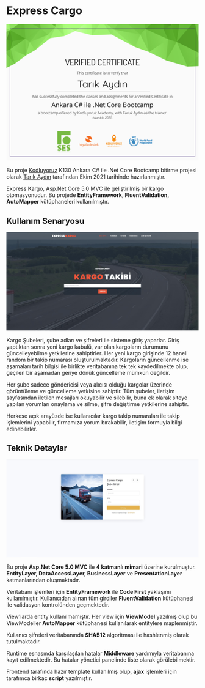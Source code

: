 # Express Cargo

![certificate](./11535936809272.png)

Bu proje [Kodluyoruz](https://kodluyoruz.org/) K130 Ankara C# ile .Net Core Bootcamp bitirme projesi olarak [Tarık Aydın](https://www.linkedin.com/in/trkaydn/) tarafından Ekim 2021 tarihinde hazırlanmıştır.

Express Kargo, Asp.Net Core 5.0 MVC ile geliştirilmiş bir kargo otomasyonudur. Bu projede **EntityFramework, FluentValidation, AutoMapper** kütüphaneleri kullanılmıştır.


## Kullanım Senaryosu

![PublicUI](./ExpressCargo/wwwroot/images/img1.gif)

Kargo Şubeleri, şube adları ve şifreleri ile sisteme giriş yaparlar. Giriş yaptıktan sonra yeni kargo kabulü, var olan kargoların durumunu güncelleyebilme yetkilerine sahiptirler. Her yeni kargo girişinde 12 haneli random bir takip numarası oluşturulmaktadır. Kargoların güncellenme ise aşamaları tarih bilgisi ile birlikte veritabanına tek tek kaydedilmekte olup, geçilen bir aşamadan geriye dönük güncelleme mümkün değildir. 

Her şube sadece göndericisi veya alıcısı olduğu kargolar üzerinde görüntüleme ve güncelleme yetkisine sahiptir.
Tüm şubeler, iletişim sayfasından iletilen mesajları okuyabilir ve silebilir, buna ek olarak siteye yapılan yorumları onaylama ve silme, şifre değiştirme yetkilerine sahiptir.

Herkese açık arayüzde ise kullanıcılar kargo takip numaraları ile takip işlemlerini yapabilir, firmamıza yorum bırakabilir, iletişim formuyla bilgi edinebilirler.

## Teknik Detaylar

![AdminUI](./ExpressCargo/wwwroot/images/img2.gif)

Bu proje **Asp.Net Core 5.0 MVC** ile **4 katmanlı mimari** üzerine kurulmuştur. **EntityLayer, DataAccessLayer, BusinessLayer** ve **PresentationLayer** katmanlarından oluşmaktadır.

Veritabanı işlemleri için **EntityFramework** ile **Code First** yaklaşımı kullanılmıştır. Kullanıcıdan alınan tüm girdiler **FluentValidation** kütüphanesi ile validasyon kontrolünden geçmektedir.

View'larda entity kullanılmamıştır. Her view için **ViewModel** yazılmış olup bu ViewModeller **AutoMapper** kütüphanesi kullanılarak entitylere maplenmiştir. 

Kullanıcı şifreleri veritabanında **SHA512** algoritması ile hashlenmiş olarak tutulmaktadır. 

Runtime esnasında karşılaşılan hatalar **Middleware** yardımıyla veritabanına kayıt edilmektedir. Bu hatalar yönetici panelinde liste olarak görülebilmektir. 

Frontend tarafında hazır template kullanılmış olup, **ajax** işlemleri için tarafımca birkaç **script** yazılmıştır.
